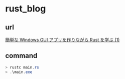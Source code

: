 # rust_blog

## url

[簡単な Windows GUI アプリを作りながら Rust を学ぶ (1)](https://let-value.com/articles/2111/rust-windows-gui/)

## command

```powershell
> rustc main.rs
> .\main.exe
```